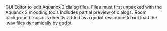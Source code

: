GUI Editor to edit Aquanox 2 dialog files.
Files must first unpacked with the Aquanox 2 modding tools
Includes partial preview of dialogs.
Room background music is directly added as a godot ressource to not load the .wav files dynamically by godot
